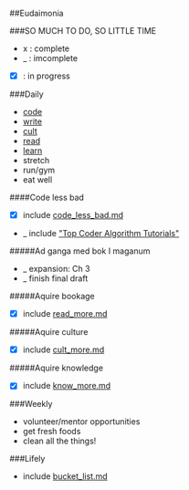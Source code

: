 ##Eudaimonia

###SO MUCH TO DO, SO LITTLE TIME
*  x  : complete
*  _  : imcomplete
* [x] : in progress

###Daily
* [code](#code-less-bad)
* [write](#writing)
* [cult](#culture)
* [read](#reading)
* [learn](#learn)
* stretch
* run/gym
* eat well

####Code less bad
<a name="code-less-bad"></a>

* [x] include [code_less_bad.md](https://github.com/jclif/eudaimonia/blob/master/code_less_bad.md)
* _ include ["Top Coder Algorithm Tutorials"](http://www.topcoder.com/tc?d1=tutorials&d2=alg_index&module=Static)

#####Ad ganga med bok I maganum
<a name="writing"></a>

* _ expansion: Ch 3
* _ finish final draft

#####Aquire bookage
<a name="reading"></a>

* [x] include [read_more.md](https://github.com/jclif/eudaimonia/blob/master/current/read_more.md)

#####Aquire culture
<a name="culture"></a>

* [x] include [cult_more.md](https://github.com/jclif/eudaimonia/blob/master/current/cult_more.md)

#####Aquire knowledge
<a name="learn"></a>

* [x] include [know_more.md](https://github.com/jclif/eudaimonia/blob/master/current/cult_more.md)

###Weekly
* volunteer/mentor opportunities
* get fresh foods
* clean all the things!

###Lifely
* include [bucket_list.md](https://github.com/jclif/eudaimonia/blob/master/current/bucket_list.md)

